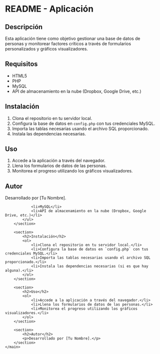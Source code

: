 # README - Aplicación

## Descripción
Esta aplicación tiene como objetivo gestionar una base de datos de personas y monitorear factores críticos a través de formularios personalizados y gráficos visualizadores.

## Requisitos
- HTML5
- PHP
- MySQL
- API de almacenamiento en la nube (Dropbox, Google Drive, etc.)

## Instalación
1. Clona el repositorio en tu servidor local.
2. Configura la base de datos en `config.php` con tus credenciales MySQL.
3. Importa las tablas necesarias usando el archivo SQL proporcionado.
4. Instala las dependencias necesarias.

## Uso
1. Accede a la aplicación a través del navegador.
2. Llena los formularios de datos de las personas.
3. Monitorea el progreso utilizando los gráficos visualizadores.

## Autor
Desarrollado por [Tu Nombre].

                <li>MySQL</li>
                <li>API de almacenamiento en la nube (Dropbox, Google Drive, etc.)</li>
            </ul>
        </section>

        <section>
            <h2>Instalación</h2>
            <ol>
                <li>Clona el repositorio en tu servidor local.</li>
                <li>Configura la base de datos en `config.php` con tus credenciales MySQL.</li>
                <li>Importa las tablas necesarias usando el archivo SQL proporcionado.</li>
                <li>Instala las dependencias necesarias (si es que hay alguna).</li>
            </ol>
        </section>

        <section>
            <h2>Uso</h2>
            <ol>
                <li>Accede a la aplicación a través del navegador.</li>
                <li>Llena los formularios de datos de las personas.</li>
                <li>Monitorea el progreso utilizando los gráficos visualizadores.</li>
            </ol>
        </section>

        <section>
            <h2>Autor</h2>
            <p>Desarrollado por [Tu Nombre].</p>
        </section>
    </main>
</body>
</html>


